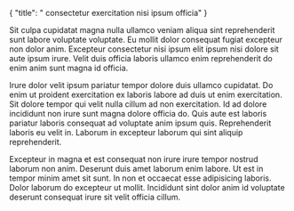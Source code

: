 {
  "title": " consectetur exercitation nisi ipsum officia"
}

Sit culpa cupidatat magna nulla ullamco veniam aliqua sint reprehenderit sunt labore voluptate voluptate. Eu mollit dolor consequat fugiat excepteur non dolor anim. Excepteur consectetur nisi ipsum elit ipsum nisi dolore sit aute ipsum irure. Velit duis officia laboris ullamco enim reprehenderit do enim anim sunt magna id officia.

Irure dolor velit ipsum pariatur tempor dolore duis ullamco cupidatat. Do enim ut proident exercitation ex laboris labore ad duis ut enim exercitation. Sit dolore tempor qui velit nulla cillum ad non exercitation. Id ad dolore incididunt non irure sunt magna dolore officia do. Quis aute est laboris pariatur laboris consequat ad voluptate anim ipsum quis. Reprehenderit laboris eu velit in. Laborum in excepteur laborum qui sint aliquip reprehenderit.

Excepteur in magna et est consequat non irure irure tempor nostrud laborum non anim. Deserunt duis amet laborum enim labore. Ut est in tempor minim amet sit sunt. In non et occaecat esse adipisicing laboris. Dolor laborum do excepteur ut mollit. Incididunt sint dolor anim id voluptate deserunt consequat irure sit velit officia cillum.